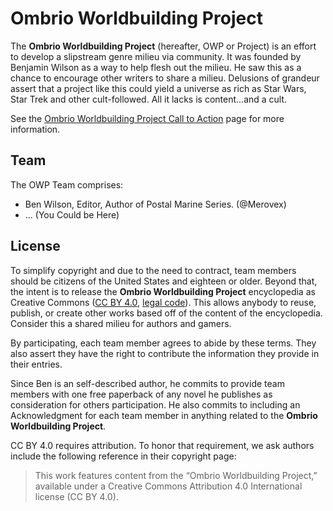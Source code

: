 # Ombrio Worldbuilding Project

The **Ombrio Worldbuilding Project** (hereafter, OWP or Project) is an effort to develop a slipstream genre milieu via community. It was founded by Benjamin Wilson as a way to help flesh out the milieu. He saw this as a chance to encourage other writers to share a milieu. Delusions of grandeur assert that a project like this could yield a universe as rich as Star Wars, Star Trek and other cult-followed. All it lacks is content...and a cult.

See the [Ombrio Worldbuilding Project Call to Action](http://dausha.net/ombrio/world-building) page for more information.

## Team 

The OWP Team comprises:

* Ben Wilson, Editor, Author of Postal Marine Series. (@Merovex)
* ... (You Could be Here)

## License

To simplify copyright and due to the need to contract, team members should be citizens of the United States and eighteen or older. Beyond that, the intent is to release the **Ombrio Worldbuilding Project** encyclopedia as Creative Commons ([CC BY 4.0](http://creativecommons.org/licenses/by/4.0/), [legal code](https://creativecommons.org/licenses/by/4.0/legalcode)). This allows anybody to reuse, publish, or create other works based off of the content of the encyclopedia. Consider this a shared milieu for authors and gamers.

By participating, each team member agrees to abide by these terms. They also assert they have the right to contribute the information they provide in their entries.

Since Ben is an self-described author, he commits to provide team members with one free paperback of any novel he publishes as consideration for others participation. He also commits to including an Acknowledgment for each team member in anything related to the **Ombrio Worldbuilding Project**.

CC BY 4.0 requires attribution. To honor that requirement, we ask authors include the following reference in their copyright page:

> This work features content from the &ldquo;Ombrio Worldbuilding Project,&rdquo; available under a Creative Commons Attribution 4.0 International license (CC BY 4.0).
